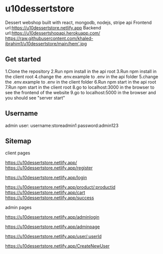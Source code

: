 # u10dessertstore
Dessert webshop built with react, mongodb, nodejs, stripe api
Frontend url:https://u10dessertstore.netlify.app
Backend url:https://u10dessertshopapi.herokuapp.com/
https://raw.githubusercontent.com/khaled-ibrahim1/u10dessertstore/main/hem'.jpg

## Get started

1.Clone the repository
2.Run npm install in the api root
3.Run npm install in the client root
4.change the .env.example to .env in the api folder
5.change the .env.example to .env in the client folder
6.Run npm start in the api root
7.Run npm start in the client root
8.go to localhost:3000 in the browser to see the frontend of the website
9.go to localhost:5000 in the browser and you should see "server start"

## Username
admin user: username:storeadmin1 password:admin123

## Sitemap 

client pages

https://u10dessertstore.netlify.app/
https://u10dessertstore.netlify.app/register

https://u10dessertstore.netlify.app/login

https://u10dessertstore.netlify.app/product/:productid
https://u10dessertstore.netlify.app/cart
https://u10dessertstore.netlify.app/success


admin pages

https://u10dessertstore.netlify.app/adminlogin

https://u10dessertstore.netlify.app/adminpage

https://u10dessertstore.netlify.app/user/:userId

https://u10dessertstore.netlify.app/CreateNewUser

